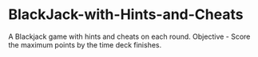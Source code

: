 # BlackJack-with-Hints-and-Cheats
A Blackjack game with hints and cheats on each round. Objective - Score the maximum points by the time deck finishes. 
